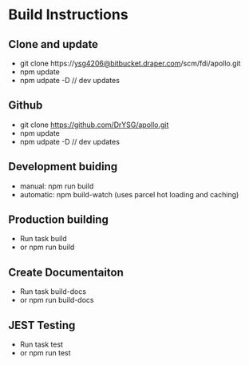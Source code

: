# Build Instructions 

## Clone and update

* git clone https://ysg4206@bitbucket.draper.com/scm/fdi/apollo.git
* npm update
* npm udpate -D // dev updates

## Github
* git clone https://github.com/DrYSG/apollo.git
* npm update
* npm udpate -D // dev updates

## Development buiding 

* manual: npm run build
* automatic: npm build-watch (uses parcel hot loading and caching)

## Production building 

* Run task build 
* or npm run build

## Create Documentaiton

* Run task build-docs 
* or npm run build-docs

## JEST Testing

* Run task test
* or npm run test
  